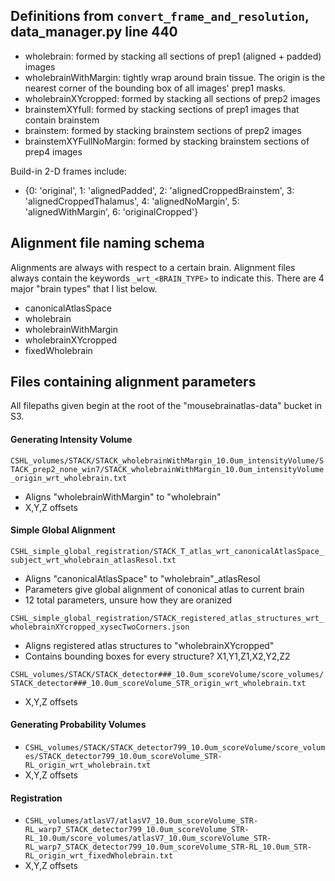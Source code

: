 
## Definitions from `convert_frame_and_resolution`, data_manager.py line 440

- wholebrain: formed by stacking all sections of prep1 (aligned + padded) images
- wholebrainWithMargin: tightly wrap around brain tissue. The origin is the nearest corner of the bounding box of all images' prep1 masks.
- wholebrainXYcropped: formed by stacking all sections of prep2 images
- brainstemXYfull: formed by stacking sections of prep1 images that contain brainstem
- brainstem: formed by stacking brainstem sections of prep2 images
- brainstemXYFullNoMargin: formed by stacking brainstem sections of prep4 images


Build-in 2-D frames include:
- {0: 'original', 1: 'alignedPadded', 2: 'alignedCroppedBrainstem', 3: 'alignedCroppedThalamus', 4: 'alignedNoMargin', 5: 'alignedWithMargin', 6: 'originalCropped'}


## Alignment file naming schema

Alignments are always with respect to a certain brain. Alignment files always contain the keywords `_wrt_<BRAIN_TYPE>` to indicate this. There are 4 major "brain types" that I list below.
  - canonicalAtlasSpace
  - wholebrain
  - wholebrainWithMargin
  - wholebrainXYcropped
  - fixedWholebrain

## Files containing alignment parameters

All filepaths given begin at the root of the "mousebrainatlas-data" bucket in S3.

#### Generating Intensity Volume

`CSHL_volumes/STACK/STACK_wholebrainWithMargin_10.0um_intensityVolume/STACK_prep2_none_win7/STACK_wholebrainWithMargin_10.0um_intensityVolume_origin_wrt_wholebrain.txt`
  - Aligns "wholebrainWithMargin" to "wholebrain"
  - X,Y,Z offsets
  
#### Simple Global Alignment
  
`CSHL_simple_global_registration/STACK_T_atlas_wrt_canonicalAtlasSpace_subject_wrt_wholebrain_atlasResol.txt`
  - Aligns "canonicalAtlasSpace" to "wholebrain"_atlasResol
  - Parameters give global alignment of cononical atlas to current brain
  - 12 total parameters, unsure how they are oranized

`CSHL_simple_global_registration/STACK_registered_atlas_structures_wrt_wholebrainXYcropped_xysecTwoCorners.json`
  - Aligns registered atlas structures to "wholebrainXYcropped"
  - Contains bounding boxes for every structure? X1,Y1,Z1,X2,Y2,Z2
  
`CSHL_volumes/STACK/STACK_detector###_10.0um_scoreVolume/score_volumes/STACK_detector###_10.0um_scoreVolume_STR_origin_wrt_wholebrain.txt`
  - X,Y,Z offsets

#### Generating Probability Volumes
  - `CSHL_volumes/STACK/STACK_detector799_10.0um_scoreVolume/score_volumes/STACK_detector799_10.0um_scoreVolume_STR-RL_origin_wrt_wholebrain.txt`
  - X,Y,Z offsets

#### Registration
  - `CSHL_volumes/atlasV7/atlasV7_10.0um_scoreVolume_STR-RL_warp7_STACK_detector799_10.0um_scoreVolume_STR-RL_10.0um/score_volumes/atlasV7_10.0um_scoreVolume_STR-RL_warp7_STACK_detector799_10.0um_scoreVolume_STR-RL_10.0um_STR-RL_origin_wrt_fixedWholebrain.txt`
  - X,Y,Z offsets


